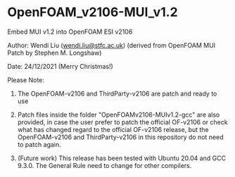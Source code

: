 # OpenFOAM_v2106-MUI_v1.2
Embed MUI v1.2 into OpenFOAM ESI v2106

Author: Wendi Liu (wendi.liu@stfc.ac.uk) (derived from OpenFOAM MUI Patch by Stephen M. Longshaw)

Date: 24/12/2021 (Merry Christmas!)

Please Note:

1. The OpenFOAM-v2106 and ThirdParty-v2106 are patch and ready to use

2. Patch files inside the folder "OpenFOAMv2106-MUIv1.2-gcc" are also provided, in case the user prefer to patch the official OF-v2106 or check what has changed regard to the official OF-v2106 release, but the OpenFOAM-v2106 and ThirdParty-v2106 in this repository do not need to patch again.

3. (Future work) This release has been tested with Ubuntu 20.04 and GCC 9.3.0. The General Rule need to change for other compilers.
